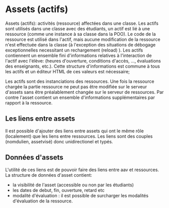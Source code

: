   

#  Assets (actifs)


Assets (actifs): activités (ressource) affectées dans une classe. Les actifs sont utilisés dans une classe avec des étudiants, un actif est lié à une ressource (comme une instance à sa classe dans la POO). Le code de la ressource est utilisé dans l'actif, mais aucune modification de la ressource n'est effectuée dans la classe (à l'exception des situations de débogage exceptionnelles necessitant un rechargement (reload) ).
Les actifs contiennent un ensemble fini d'informations relatives à l'interaction de l'actif avec l'élève: (heures d'ouverture, conditions d'accès, ..., évaluations des enseignants, etc.). Cette structure d'informations est commune à tous les actifs et un éditeur HTML de ces valeurs est nécessaire;

Les actifs sont des instanciations des ressources. Une fois la ressource chargée la partie ressource ne peut pas être modifiée sur le serveur d'assets sans être préalablement changée sur le serveur de ressources.
Par contre l'asset contient un ensemble d'informations supplémentaires par rapport à la ressource.

## Les liens entre assets 
Il est possible d'ajouter des liens entre assets qui ont le même rôle (localement) que les liens entre ressources.
Les liens sont des couples (nomdulien, assetvisé) donc unidirectionel et typés.


##  Données d'assets

L'utilité de ces liens est de pouvoir faire des liens entre aav et ressources.
La structure de données d'asset contient:
* la visibilité de l'asset (accessible ou non par les étudiants)
* les dates de debut, fin, ouverture, retard etc
* modalité d'évaluation : il est possible de surcharger les modalités d'évaluation de la ressource.




